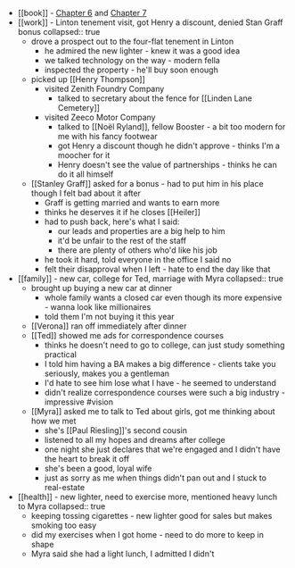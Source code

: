 - [[book]] - [Chapter 6](https://standardebooks.org/ebooks/sinclair-lewis/babbitt/text/chapter-6) and [Chapter 7](https://standardebooks.org/ebooks/sinclair-lewis/babbitt/text/chapter-7)
- [[work]] - Linton tenement visit, got Henry a discount, denied Stan Graff bonus
  collapsed:: true
	- drove a prospect out to the four-flat tenement in Linton
		- he admired the new lighter - knew it was a good idea
		- we talked technology on the way - modern fella
		- inspected the property - he'll buy soon enough
	- picked up [[Henry Thompson]]
		- visited Zenith Foundry Company
			- talked to secretary about the fence for [[Linden Lane Cemetery]]
		- visited Zeeco Motor Company
			- talked to [[Noël Ryland]], fellow Booster - a bit too modern for me with his fancy footwear
			- got Henry a discount though he didn't approve - thinks I'm a moocher for it
			- Henry doesn't see the value of partnerships - thinks he can do it all himself
	- [[Stanley Graff]] asked for a bonus - had to put him in his place though I felt bad about it after
		- Graff is getting married and wants to earn more
		- thinks he deserves it if he closes [[Heiler]]
		- had to push back, here's what I said:
			- our leads and properties are a big help to him
			- it'd be unfair to the rest of the staff
			- there are plenty of others who'd like his job
		- he took it hard, told everyone in the office I said no
		- felt their disapproval when I left - hate to end the day like that
- [[family]] - new car, college for Ted, marriage with Myra
  collapsed:: true
	- brought up buying a new car at dinner
		- whole family wants a closed car even though its more expensive - wanna look like millionaires
		- told them I'm not buying it this year
	- [[Verona]] ran off immediately after dinner
	- [[Ted]] showed me ads for correspondence courses
		- thinks he doesn't need to go to college, can just study something practical
		- I told him having a BA makes a big difference - clients take you seriously, makes you a gentleman
		- I'd hate to see him lose what I have - he seemed to understand
		- didn't realize correspondence courses were such a big industry - impressive #vision
	- [[Myra]] asked me to talk to Ted about girls, got me thinking about how we met
		- she's [[Paul Riesling]]'s second cousin
		- listened to all my hopes and dreams after college
		- one night she just declares that we're engaged and I didn't have the heart to break it off
		- she's been a good, loyal wife
		- just as sorry as me when things didn't pan out and I stuck to real-estate
- [[health]] - new lighter, need to exercise more, mentioned heavy lunch to Myra
  collapsed:: true
	- keeping tossing cigarettes - new lighter good for sales but makes smoking too easy
	- did my exercises when I got home - need to do more to keep in shape
	- Myra said she had a light lunch, I admitted I didn't